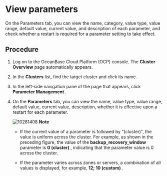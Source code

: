 View parameters 
====================================

On the Parameters tab, you can view the name, category, value type, value range, default value, current value, and description of each parameter, and check whether a restart is required for a parameter setting to take effect. 

Procedure 
------------------------------

1. Log on to the OceanBase Cloud Platform (OCP) console. The **Cluster** **Overview** page automatically appears.

   

2. In the **Clusters** list, find the target cluster and click its name.

   

3. In the left-side navigation pane of the page that appears, click **Parameter Management** .

   

4. On the **Parameters** tab, you can view the name, value type, value range, default value, current value, description, whether it is effective upon a restart for each parameter.

   ![10281408](https://help-static-aliyun-doc.aliyuncs.com/assets/img/en-US/4916818361/p345316.png)
   **Note**
   * If the current value of a parameter is followed by "(cluster)", the value is uniform across the cluster. For example, as shown in the preceding figure, the value of the **backup_recovery_window** parameter is **0 (cluster)** , indicating that the parameter value is 0 across the cluster.

     
   
   * If the parameter varies across zones or servers, a combination of all values is displayed, for example, **12; 10 (custom)** .

     
   

   
   




